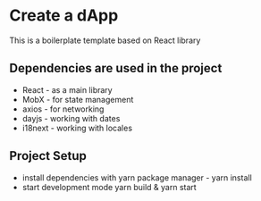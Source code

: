 # Create a dApp

This is a boilerplate template based on React library

## Dependencies are used in the project

- React - as a main library
- MobX - for state management
- axios - for networking
- dayjs - working with dates
- i18next - working with locales

## Project Setup

- install dependencies with yarn package manager - yarn install
- start development mode yarn build & yarn start
